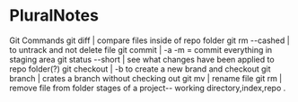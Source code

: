 # PluralNotes

Git Commands
git diff |  compare files inside of repo folder
git rm --cashed | to untrack and not delete file
git commit | -a -m = commit everything in staging area
git status --short | see what changes have been applied to repo folder(?)
git checkout | -b to create a new brand and checkout
git branch | crates a branch without checking out
git mv | rename file
git rm | remove file from folder
stages of a project-- working directory,index,repo
.

